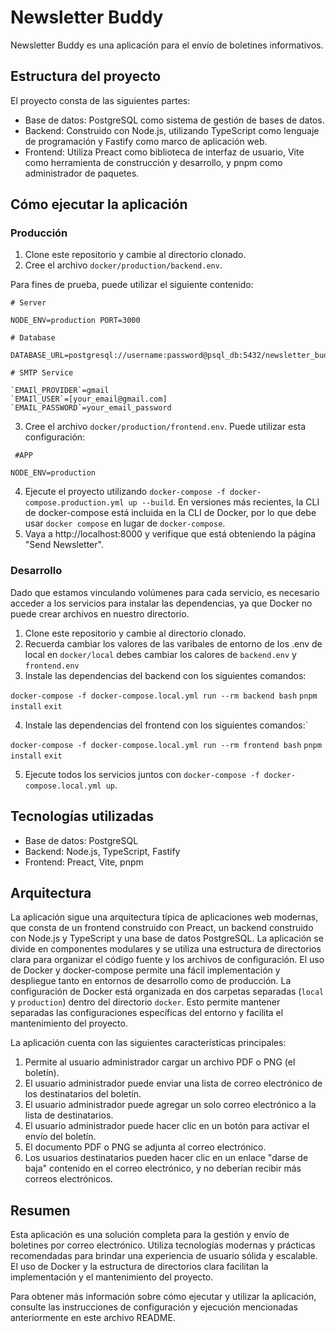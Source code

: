 
# Newsletter Buddy

Newsletter Buddy es una aplicación para el envío de boletines informativos. 

## Estructura del proyecto

El proyecto consta de las siguientes partes:

-   Base de datos: PostgreSQL como sistema de gestión de bases de datos.
-   Backend: Construido con Node.js, utilizando TypeScript como lenguaje de programación y Fastify como marco de aplicación web.
-   Frontend: Utiliza Preact como biblioteca de interfaz de usuario, Vite como herramienta de construcción y desarrollo, y pnpm como administrador de paquetes.


 ## Cómo ejecutar la aplicación

### Producción

1. Clone este repositorio y cambie al directorio clonado.
2. Cree el archivo `docker/production/backend.env`. 

Para fines de prueba, puede utilizar el siguiente contenido:
```
# Server

NODE_ENV=production PORT=3000

# Database

DATABASE_URL=postgresql://username:password@psql_db:5432/newsletter_buddy

# SMTP Service

`EMAIl_PROVIDER`=gmail
`EMAIl_USER`=[your_email@gmail.com]
`EMAIL_PASSWORD`=your_email_password
```
3. Cree el archivo `docker/production/frontend.env`. Puede utilizar esta configuración:

```
 #APP

NODE_ENV=production
```


 4. Ejecute el proyecto utilizando `docker-compose -f docker-compose.production.yml up --build`. En versiones más recientes, la CLI de docker-compose está incluida en la CLI de Docker, por lo que debe usar `docker compose` en lugar de `docker-compose`.
5. Vaya a http://localhost:8000 y verifique que está obteniendo la página "Send Newsletter".

### Desarrollo

Dado que estamos vinculando volúmenes para cada servicio, es necesario acceder a los servicios para instalar las dependencias, ya que Docker no puede crear archivos en nuestro directorio.

1. Clone este repositorio y cambie al directorio clonado.
2. Recuerda cambiar los valores de las varibales de entorno de los .env de local en `docker/local` debes cambiar los calores de `backend.env` y `frontend.env`
3. Instale las dependencias del backend con los siguientes comandos:

`docker-compose -f docker-compose.local.yml run --rm backend bash`
`pnpm install` 
`exit`

4. Instale las dependencias del frontend con los siguientes comandos:` 

`docker-compose -f docker-compose.local.yml run --rm frontend bash` 
`pnpm install` 
`exit`

5. Ejecute todos los servicios juntos con `docker-compose -f docker-compose.local.yml up`.

## Tecnologías utilizadas

- Base de datos: PostgreSQL
- Backend: Node.js, TypeScript, Fastify
- Frontend: Preact, Vite, pnpm

## Arquitectura

 La aplicación sigue una arquitectura típica de aplicaciones web modernas, que consta de un frontend construido con Preact, un backend construido con Node.js y TypeScript y una base de datos PostgreSQL. La aplicación se divide en componentes modulares y se utiliza una estructura de directorios clara para organizar el código fuente y los archivos de configuración. El uso de Docker y docker-compose permite una fácil implementación y despliegue tanto en entornos de desarrollo como de producción. La configuración de Docker está organizada en dos carpetas separadas (`local` y `production`) dentro del directorio `docker`. Esto permite mantener separadas las configuraciones específicas del entorno y facilita el mantenimiento del proyecto.

La aplicación cuenta con las siguientes características principales:

1.  Permite al usuario administrador cargar un archivo PDF o PNG (el boletín).
2.  El usuario administrador puede enviar una lista de correo electrónico de los destinatarios del boletín.
3.  El usuario administrador puede agregar un solo correo electrónico a la lista de destinatarios.
4.  El usuario administrador puede hacer clic en un botón para activar el envío del boletín.
5.  El documento PDF o PNG se adjunta al correo electrónico.
6.  Los usuarios destinatarios pueden hacer clic en un enlace "darse de baja" contenido en el correo electrónico, y no deberían recibir más correos electrónicos.

## Resumen

Esta aplicación es una solución completa para la gestión y envío de boletines por correo electrónico. Utiliza tecnologías modernas y prácticas recomendadas para brindar una experiencia de usuario sólida y escalable. El uso de Docker y la estructura de directorios clara facilitan la implementación y el mantenimiento del proyecto.

Para obtener más información sobre cómo ejecutar y utilizar la aplicación, consulte las instrucciones de configuración y ejecución mencionadas anteriormente en este archivo README.
